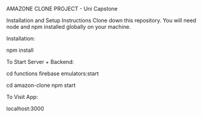 AMAZONE CLONE PROJECT - Uni Capstone

Installation and Setup Instructions
Clone down this repository. You will need node and npm installed globally on your machine.

Installation:

npm install

To Start Server + Backend:

cd functions
firebase emulators:start 


cd amazon-clone
npm start

To Visit App:

localhost:3000
